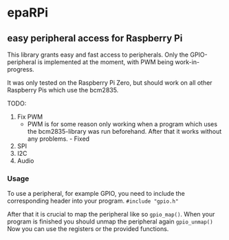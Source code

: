 # epaRPi

## easy peripheral access for Raspberry Pi

This library grants easy and fast access to peripherals. Only the GPIO-peripheral is implemented at the moment, with PWM being work-in-progress.

It was only tested on the Raspberry Pi Zero, but should work on all other Raspberry Pis which use the bcm2835.

TODO:
1. Fix PWM
    * PWM is for some reason only working when a program which uses the bcm2835-library was run beforehand. After that it works without any problems. - Fixed
2. SPI
3. I2C
4. Audio

### Usage

To use a peripheral, for example GPIO, you need to include the corresponding header into your program.
`#include "gpio.h"`

After that it is crucial to map the peripheral like so `gpio_map()`. When your program is finished you should unmap the peripheral again `gpio_unmap()`
Now you can use the registers or the provided functions.

